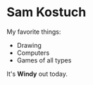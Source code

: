 # Sam Kostuch

My favorite things:
- Drawing
- Computers
- Games of all types


It's **Windy** out today.
